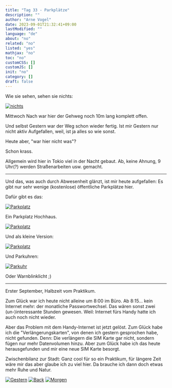 ```yaml
---
title: "Tag 33 - Parkplätze"
description: ""
author: "Arne Vogel"
date: 2023-09-01T21:32:41+09:00
lastModified: ""
language: "de"
about: "no"
related: "no"
listed: "yes"
mathjax: "no"
toc: "no"
customCSS: []
customJS: []
init: "no"
category: []
draft: false
---
```


Wie sie sehen, sehen sie nichts:

[![nichts](nichts-small.jpg)](nichts.jpg)

Mittwoch Nach war hier der Gehweg noch 10m lang komplett offen.

Und selbst Gestern war der Weg schon wieder fertig. 
Ist mir Gestern nur nicht aktiv Aufgefallen, weil, ist ja alles so wie sonst.

Heute aber, "war hier nicht was"?

Schon krass.

Allgemein wird hier in Tokio viel in der Nacht gebaut.
Ab, keine Ahnung, 9 Uhr(?) werden Straßenarbeiten usw. gemacht.

---

Und das, was auch durch Abwesenheit glänzt, ist mir heute aufgefallen:
Es gibt nur sehr wenige (kostenlose) öffentliche Parkplätze hier.

Dafür gibt es das:

[![Parkplatz](parkplatz-small.jpg)](parkplatz.jpg)

Ein Parkplatz Hochhaus.

[![Parkplatz](parkplatz2-small.jpg)](parkplatz2.jpg)

Und als kleine Version:

[![Parkplatz](parkplatz3-small.jpg)](parkplatz3.jpg)

Und Parkuhren:

[![Parkuhr](parkuhr-small.jpg)](parkuhr.jpg)

Oder Warnblinklicht ;)

---

Erster September, Halbzeit vom Praktikum.

Zum Glück war ich heute nicht alleine um 8:00 im Büro.
Ab 8:15… kein Internet mehr: der monatliche Passwortwechsel.
Das wären sonst zwei (un-)interessante Stunden gewesen.
Weil: Internet fürs Handy hatte ich auch noch nicht wieder.

Aber das Problem mit dem Handy-Internet ist jetzt gelöst.
Zum Glück habe ich die "Verlängerungskarten", von denen ich gestern gesprochen habe, nicht gefunden.
Denn: Die verlängern die SIM Karte gar nicht, sondern fügen nur mehr Datenvolumen hinzu.
Aber zum Glück habe ich das heute herausgefunden und mir eine neue SIM Karte besorgt.

Zwischenbilanz zur Stadt:
Ganz cool für so ein Praktikum, für längere Zeit wäre mir das aber glaube ich zu viel hier.
Da brauche ich dann doch etwas mehr Ruhe und Natur.


[![Gestern](../left.png)](../tag-32) [![Back](../back.png)](..) [![Morgen](../right.png)](../tag-34)
